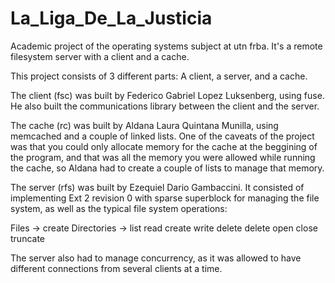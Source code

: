 La_Liga_De_La_Justicia
======================

Academic project of the operating systems subject at utn frba.
It's a remote filesystem server with a client and a cache.

This project consists of 3 different parts: A client, a server, and a cache.

The client (fsc) was built by Federico Gabriel Lopez Luksenberg, using fuse. He also built the communications library
between the client and the server.

The cache (rc) was built by Aldana Laura Quintana Munilla, using memcached and a couple of linked lists. 
One of the caveats of the project was that you could only allocate memory for the cache at the beggining of the program,
and that was all the memory you were allowed while running the cache, so Aldana had to create a couple of lists to manage
that memory.

The server (rfs) was built by Ezequiel Dario Gambaccini. It consisted of implementing Ext 2 revision 0 with sparse superblock 
for managing the file system, as well as the typical file system operations:
  
Files -> create                     Directories -> list
          read                                     create
          write                                    delete
          delete
          open
          close
          truncate 

The server also had to manage concurrency, as it was allowed to have different connections from several clients at a time.

 							 

